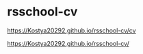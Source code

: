 # rsschool-cv

https://Kostya20292.github.io/rsschool-cv/cv


https://Kostya20292.github.io/rsschool-cv/
